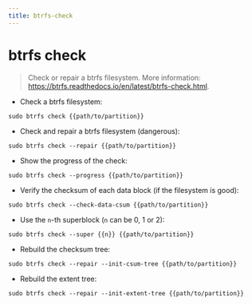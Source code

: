 ```yaml
---
title: btrfs-check
---
```

# btrfs check

> Check or repair a btrfs filesystem.
> More information: <https://btrfs.readthedocs.io/en/latest/btrfs-check.html>.

- Check a btrfs filesystem:

`sudo btrfs check {{path/to/partition}}`

- Check and repair a btrfs filesystem (dangerous):

`sudo btrfs check --repair {{path/to/partition}}`

- Show the progress of the check:

`sudo btrfs check --progress {{path/to/partition}}`

- Verify the checksum of each data block (if the filesystem is good):

`sudo btrfs check --check-data-csum {{path/to/partition}}`

- Use the `n`-th superblock (`n` can be 0, 1 or 2):

`sudo btrfs check --super {{n}} {{path/to/partition}}`

- Rebuild the checksum tree:

`sudo btrfs check --repair --init-csum-tree {{path/to/partition}}`

- Rebuild the extent tree:

`sudo btrfs check --repair --init-extent-tree {{path/to/partition}}`
